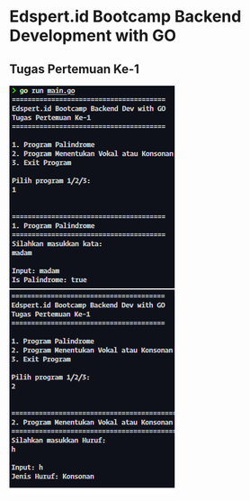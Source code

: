 # Edspert.id Bootcamp Backend Development with GO  

## Tugas Pertemuan Ke-1

![alt text](home1.png)
